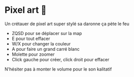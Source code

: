 # Pixel art 💎
Un crétauer de pixel art super stylé sa daronne ça pète le feu

- ZQSD pour se déplacer sur la map
- E pour tout effacer
- W/X pour changer la couleur
- A pour faire un grand carré blanc
- Molette pour zoomer
- Click gauche pour créer, click droit pour effacer

N'hésiter pas à monter le volume pour le son kalitatif
